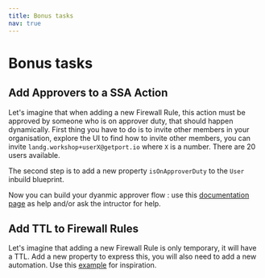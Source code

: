 ```yaml
---
title: Bonus tasks
nav: true
---
```


# Bonus tasks

## Add Approvers to a SSA Action

Let's imagine that when adding a new Firewall Rule, this action must be approved by someone who is on approver duty, that should happen dynamically.
First thing you have to do is to invite other members in your organisation, explore the UI to find how to invite other members, you can invite `landg.workshop+userX@getport.io` where `X` is a number. There are 20 users available. 

The second step is to add a new property `isOnApproverDuty` to the `User` inbuild blueprint.

Now you can build your dyanmic approver flow : use this [documentation page](https://docs.port.io/actions-and-automations/create-self-service-experiences/set-self-service-actions-rbac/dynamic-permissions#team-leader-approval) as help and/or ask the intructor for help.

## Add TTL to Firewall Rules


Let's imagine that adding a new Firewall Rule is only temporary, it will have a TTL. Add a new property to express this, you will also need to add a new automation. Use this [example](https://docs.port.io/actions-and-automations/define-automations/examples#terminate-an-ephemeral-environment-when-its-ttl-is-expired) for inspiration. 






